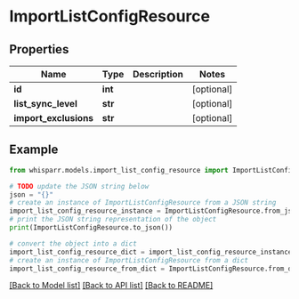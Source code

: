 # ImportListConfigResource


## Properties

Name | Type | Description | Notes
------------ | ------------- | ------------- | -------------
**id** | **int** |  | [optional] 
**list_sync_level** | **str** |  | [optional] 
**import_exclusions** | **str** |  | [optional] 

## Example

```python
from whisparr.models.import_list_config_resource import ImportListConfigResource

# TODO update the JSON string below
json = "{}"
# create an instance of ImportListConfigResource from a JSON string
import_list_config_resource_instance = ImportListConfigResource.from_json(json)
# print the JSON string representation of the object
print(ImportListConfigResource.to_json())

# convert the object into a dict
import_list_config_resource_dict = import_list_config_resource_instance.to_dict()
# create an instance of ImportListConfigResource from a dict
import_list_config_resource_from_dict = ImportListConfigResource.from_dict(import_list_config_resource_dict)
```
[[Back to Model list]](../README.md#documentation-for-models) [[Back to API list]](../README.md#documentation-for-api-endpoints) [[Back to README]](../README.md)


